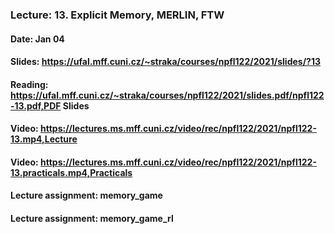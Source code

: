 ### Lecture: 13. Explicit Memory, MERLIN, FTW
#### Date: Jan 04
#### Slides: https://ufal.mff.cuni.cz/~straka/courses/npfl122/2021/slides/?13
#### Reading: https://ufal.mff.cuni.cz/~straka/courses/npfl122/2021/slides.pdf/npfl122-13.pdf,PDF Slides
#### Video: https://lectures.ms.mff.cuni.cz/video/rec/npfl122/2021/npfl122-13.mp4,Lecture
#### Video: https://lectures.ms.mff.cuni.cz/video/rec/npfl122/2021/npfl122-13.practicals.mp4,Practicals
#### Lecture assignment: memory_game
#### Lecture assignment: memory_game_rl
